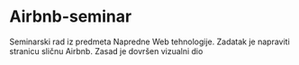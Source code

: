 # Airbnb-seminar
Seminarski rad iz predmeta Napredne Web tehnologije.
Zadatak je napraviti stranicu sličnu Airbnb.
Zasad je dovršen vizualni dio
